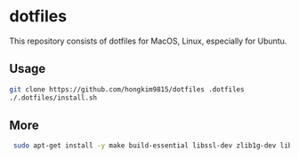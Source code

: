# dotfiles
This repository consists of dotfiles for MacOS, Linux, especially for Ubuntu.

## Usage
```sh
git clone https://github.com/hongkim9815/dotfiles .dotfiles
./.dotfiles/install.sh
```

## More
```sh
 sudo apt-get install -y make build-essential libssl-dev zlib1g-dev libreadline-dev libbz2-dev libsqlite3-dev wget curl llvm libncurses5-dev lzma liblzma-dev libbz2-dev
```

